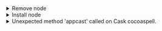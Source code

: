 
<details>
  <summary>Remove node</summary>
  ```
    brew uninstall node; 
    # or `brew uninstall --force node` which removes all versions
    brew cleanup;
    rm -f /usr/local/bin/npm /usr/local/lib/dtrace/node.d;
    rm -rf ~/.npm;
  ``` 
  [Reference](https://stackoverflow.com/questions/11177954/how-do-i-completely-uninstall-node-js-and-reinstall-from-beginning-mac-os-x)
</details>
<details>
  <summary>Install node</summary>
  ```
    brew uninstall node; 
    # or `brew uninstall --force node` which removes all versions
    brew cleanup;
    rm -f /usr/local/bin/npm /usr/local/lib/dtrace/node.d;
    rm -rf ~/.npm;
  ``` 
  [Reference](https://stackoverflow.com/questions/11177954/how-do-i-completely-uninstall-node-js-and-reinstall-from-beginning-mac-os-x)
</details>
<details>
  <summary>Unexpected method 'appcast' called on Cask cocoaspell.</summary>
  Issue appear duting the updating node.

  Fix:

  ```
    brew uninstall --cask adoptopenjdk8
    brew uninstall --cask adoptopenjdk11
    brew untap AdoptOpenJDK/openjdk

    brew install --cask temurin@8
    brew install --cask temurin@11
  ``` 
  [Reference](https://github.com/orgs/Homebrew/discussions/5373#discussioncomment-9513713)
</details>